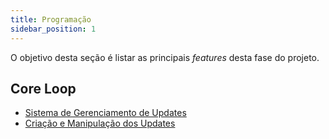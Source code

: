 ```yaml
---
title: Programação
sidebar_position: 1
---
```


O objetivo desta seção é listar as principais *features* desta fase do projeto.

## Core Loop
 
- [Sistema de Gerenciamento de Updates](Sistema%20de%20Gerenciamento%20de%20Updates)
- [Criação e Manipulação dos Updates](Criação%20e%20manipulação%20dos%20Updates)
